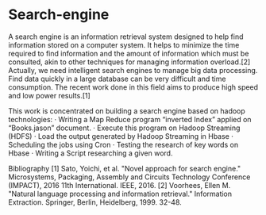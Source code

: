# Search-engine

A search engine is an information retrieval system designed to help find information stored on
a computer system. It helps to minimize the time required to find information and the amount of
information which must be consulted, akin to other techniques for managing information overload.[2]
Actually, we need intelligent search engines to manage big data processing. Find data quickly in a large
database can be very difficult and time consumption. The recent work done in this field aims to produce
high speed and low power results.[1]

This work is concentrated on building a search engine based on hadoop technologies:
· Writing a Map Reduce program “inverted Index” applied on “Books.jason” document.
· Execute this program on Hadoop Streaming (HDFS)
· Load the output generated by Hadoop Streaming in Hbase
· Scheduling the jobs using Cron
· Testing the research of key words on Hbase
· Writing a Script researching a given word.

Bibliography
[1] Sato, Yoichi, et al. "Novel approach for search engine." Microsystems, Packaging, Assembly
and Circuits Technology Conference (IMPACT), 2016 11th International. IEEE, 2016.
[2] Voorhees, Ellen M. "Natural language processing and information retrieval." Information
Extraction. Springer, Berlin, Heidelberg, 1999. 32-48.
